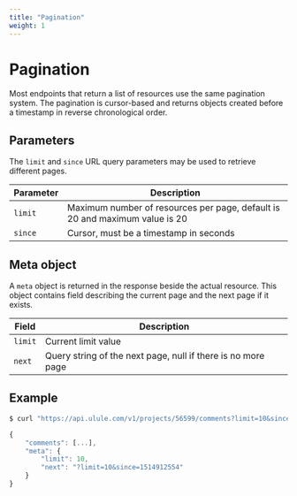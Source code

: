 ```yaml
---
title: "Pagination"
weight: 1
---
```


# Pagination

Most endpoints that return a list of resources use the same pagination system. The pagination is cursor-based and returns objects created before a timestamp in reverse chronological order.

## Parameters

The `limit` and `since` URL query parameters may be used to retrieve different pages.

| Parameter | Description                                                                 |
| --------- | --------------------------------------------------------------------------- |
| `limit`   | Maximum number of resources per page, default is 20 and maximum value is 20 |
| `since`   | Cursor, must be a timestamp in seconds                                      |

## Meta object

A `meta` object is returned in the response beside the actual resource. This object contains field describing the current page and the next page if it exists.

| Field   | Description                                                    |
| ------- | -------------------------------------------------------------- |
| `limit` | Current limit value                                            |
| `next`  | Query string of the next page, null if there is no more page |

## Example

```bash
$ curl "https://api.ulule.com/v1/projects/56599/comments?limit=10&since=1522245932"
```

```javascript
{
    "comments": [...],
    "meta": {
        "limit": 10,
        "next": "?limit=10&since=1514912554"
    }
}
```
